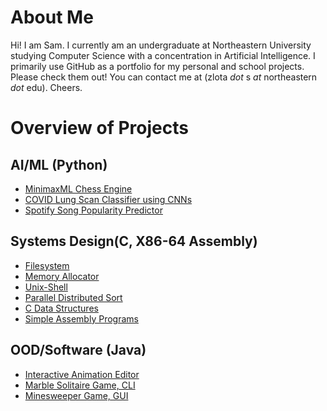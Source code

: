 # About Me
Hi! I am Sam. I currently am an undergraduate at Northeastern University studying Computer Science with a concentration in Artificial Intelligence. I primarily use GitHub as a portfolio for my personal and school projects. Please check them out! You can contact me at (zlota _dot_ s _at_ northeastern _dot_ edu). Cheers.
# Overview of Projects

## AI/ML (Python)
 - [MinimaxML Chess Engine](https://github.com/sam-zlota/chess-engine)
 - [COVID Lung Scan Classifier using CNNs](https://github.com/sam-zlota/covid-lung-scan-classifer)
 - [Spotify Song Popularity Predictor](https://github.com/sam-zlota/spotify-song-popularity-predictor)
## Systems Design(C, X86-64 Assembly)
 - [Filesystem](https://github.com/sam-zlota/filesystem)
 - [Memory Allocator](https://github.com/sam-zlota/Memory-Allocator)
 - [Unix-Shell](https://github.com/sam-zlota/unix-shell)
 - [Parallel Distributed Sort](https://github.com/sam-zlota/parallel-sort)
 - [C Data Structures](https://github.com/sam-zlota/data-strcutures)
 - [Simple Assembly Programs](https://github.com/sam-zlota/assembly-programs)
## OOD/Software (Java)
 - [Interactive Animation Editor](https://github.com/sam-zlota/animation-gui)
 - [Marble Solitaire Game, CLI](https://github.com/sam-zlota/marble-solitaire)
 - [Minesweeper Game, GUI](https://github.com/sam-zlota/minesweeper)



<!--
**sam-zlota/sam-zlota** is a ✨ _special_ ✨ repository because its `README.md` (this file) appears on your GitHub profile.

Here are some ideas to get you started:

- 🔭 I’m currently working on ...
- 🌱 I’m currently learning ...
- 👯 I’m looking to collaborate on ...
- 🤔 I’m looking for help with ...
- 💬 Ask me about ...
- 📫 How to reach me: ...
- 😄 Pronouns: ...
- ⚡ Fun fact: ...
-->
